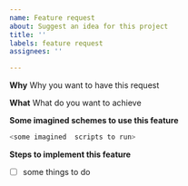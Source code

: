 ```yaml
---
name: Feature request
about: Suggest an idea for this project
title: ''
labels: feature request
assignees: ''

---
```


**Why**
Why you want to have this request

**What**
What do you want to achieve

**Some imagined schemes to use this feature**

```bash
<some imagined  scripts to run>
```

**Steps to implement this feature**

+ [ ] some things to do
